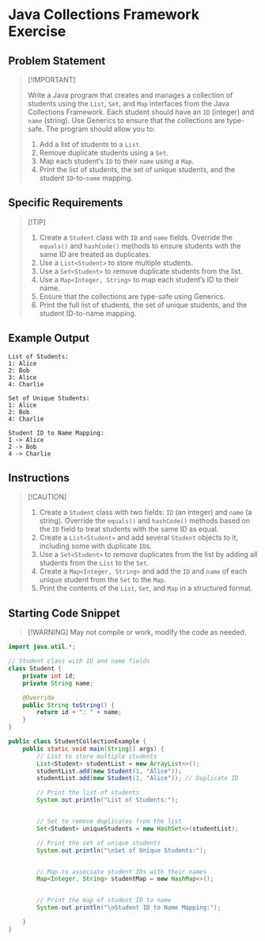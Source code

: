 # Java Collections Framework Exercise

## Problem Statement
>
> [!IMPORTANT]
>
> Write a Java program that creates and manages a collection of students using the `List`, `Set`, and `Map` interfaces from the Java Collections Framework. Each student should have an `ID` (integer) and `name` (string). Use Generics to ensure that the collections are type-safe. The program should allow you to:
> 
> 1. Add a list of students to a `List`.
> 2. Remove duplicate students using a `Set`.
> 3. Map each student’s `ID` to their `name` using a `Map`.
> 4. Print the list of students, the set of unique students, and the student `ID`-to-`name` mapping.
>

## Specific Requirements
>
> [!TIP]
>
> 1. Create a `Student` class with `ID` and `name` fields. Override the `equals()` and `hashCode()` methods to ensure students with the same ID are treated as duplicates.
> 2. Use a `List<Student>` to store multiple students.
> 3. Use a `Set<Student>` to remove duplicate students from the list.
> 4. Use a `Map<Integer, String>` to map each student’s ID to their name.
> 5. Ensure that the collections are type-safe using Generics.
> 6. Print the full list of students, the set of unique students, and the student ID-to-name mapping.

## Example Output

```text
List of Students:
1: Alice
2: Bob
3: Alice
4: Charlie

Set of Unique Students:
1: Alice
2: Bob
4: Charlie

Student ID to Name Mapping:
1 -> Alice
2 -> Bob
4 -> Charlie
```

## Instructions
>
> [!CAUTION]
>
> 1. Create a `Student` class with two fields: `ID` (an integer) and `name` (a string). Override the `equals()` and `hashCode()` methods based on the `ID` field to treat students with the same ID as equal.
> 2. Create a `List<Student>` and add several `Student` objects to it, including some with duplicate `ID`s.
> 3. Use a `Set<Student>` to remove duplicates from the list by adding all students from the `List` to the `Set`.
> 4. Create a `Map<Integer, String>` and add the `ID` and `name` of each unique student from the `Set` to the `Map`.
> 5. Print the contents of the `List`, `Set`, and `Map` in a structured format.

## Starting Code Snippet
>
> [!WARNING]
> May not compile or work, modify the code as needed.
>

```java
import java.util.*;

// Student class with ID and name fields
class Student {
    private int id;
    private String name;

    @Override
    public String toString() {
        return id + ": " + name;
    }
}

public class StudentCollectionExample {
    public static void main(String[] args) {
        // List to store multiple students
        List<Student> studentList = new ArrayList<>();
        studentList.add(new Student(1, "Alice"));
        studentList.add(new Student(1, "Alice")); // Duplicate ID

        // Print the list of students
        System.out.println("List of Students:");


        // Set to remove duplicates from the list
        Set<Student> uniqueStudents = new HashSet<>(studentList);

        // Print the set of unique students
        System.out.println("\nSet of Unique Students:");


        // Map to associate student IDs with their names
        Map<Integer, String> studentMap = new HashMap<>();


        // Print the map of student ID to name
        System.out.println("\nStudent ID to Name Mapping:");

    }
}

```

